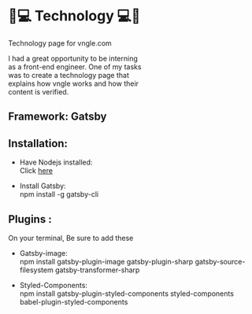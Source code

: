 # 📱💻 Technology 💻📱
Technology page for vngle.com 

I had a great opportunity to be interning <br/>
as a front-end engineer. One of my tasks <br/>
was to create a technology page that <br/>
explains how vngle works and how their <br/>
content is verified. 

## Framework: Gatsby 

## Installation: 

  * Have Nodejs installed:
      <br/> Click [here](https://nodejs.org/en/)

  * Install Gatsby: <br/>
     npm install -g gatsby-cli 
     
## Plugins :
  On your terminal, Be sure to add these 
   
   * Gatsby-image:<br/>
       npm install gatsby-plugin-image gatsby-plugin-sharp gatsby-source-filesystem gatsby-transformer-sharp
       
   * Styled-Components:<br/>
       npm install gatsby-plugin-styled-components styled-components babel-plugin-styled-components
   
  
